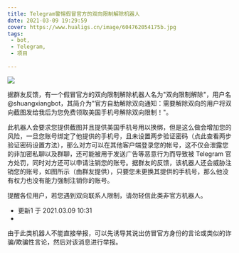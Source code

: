 ```yaml
---
title: Telegram警惕假冒官方的双向限制解除机器人
date: 2021-03-09 19:29:59
cover: https://www.hualigs.cn/image/604762054175b.jpg
tags:
 - bot,
 - Telegram,
 - 项目
 
---
```


![](https://www.hualigs.cn/image/604762054175e.jpg)

据群友反馈，有一个假冒官方的双向限制解除机器人名为"双向限制解除"，用户名 @shuangxiangbot，其简介为"官方自助解除双向通知：需要解除双向的用户将双向截图发给我后为您免费领取美国手机号解除双向限制！"。

此机器人会要求您提供截图并且提供美国手机号用以换绑，但是这么做会增加您的风险，一旦您账号绑定了他提供的手机号，且未设置两步验证密码（点此查看两步验证密码设置方法），那么对方可以在其他客户端登录您的帐号，这不仅会泄露您的非加密私聊以及群聊，还可能被用于发送广告等恶意行为而导致被 Telegram 官方处罚，同时对方还可以申请注销您的账号。据群友的反馈，该机器人还会威胁注销您的账号，如图所示（由群友提供），只要您未更换其提供的手机号，那么他没有权力也没有能力强制注销你的账号。

 提醒各位用户，若您遇到双向联系人限制，请勿轻信此类非官方机器人。

* 更新1 于 2021.03.09 10:31
* 
由于此类机器人不能直接举报，可以先诱导其说出仿冒官方身份的言论或类似的诈骗/欺骗性言论，然后对该消息进行举报。
